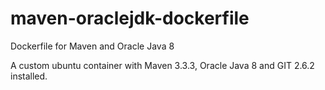 # maven-oraclejdk-dockerfile
Dockerfile for Maven and Oracle Java 8

A custom ubuntu container with Maven 3.3.3, Oracle Java 8 and GIT 2.6.2 installed.
